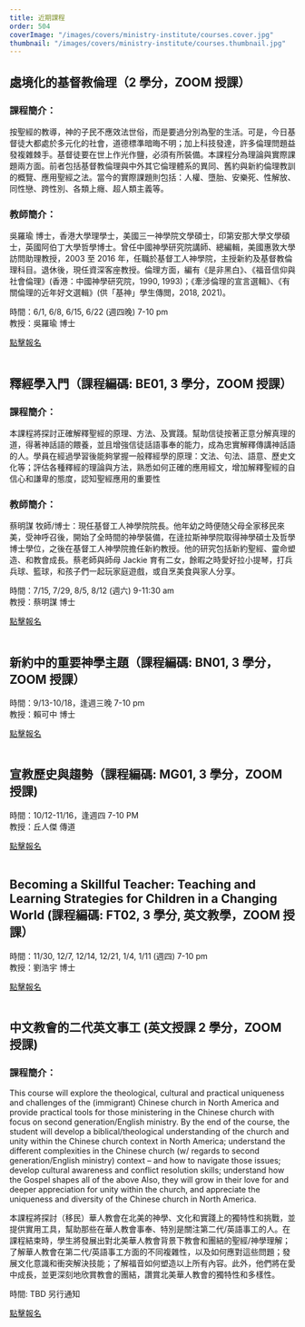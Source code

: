 ```yaml
---
title: 近期課程
order: 504
coverImage: "/images/covers/ministry-institute/courses.cover.jpg"
thumbnail: "/images/covers/ministry-institute/courses.thumbnail.jpg"
---
```


## 處境化的基督教倫理（2 學分，ZOOM 授課）

### 課程簡介：

按聖經的教導，神的子民不應效法世俗，而是要過分別為聖的生活。可是，今日基督徒大都處於多元化的社會，道德標準暗晦不明；加上科技發達，許多倫理問題益發複雜棘手。基督徒要在世上作光作鹽，必須有所裝備。本課程分為理論與實際課題兩方面。前者包括基督教倫理與中外其它倫理體系的異同、舊約與新約倫理教訓的概覽、應用聖經之法。當今的實際課題則包括：人權、墮胎、安樂死、性解放、同性戀、跨性別、各類上癮、超人類主義等。

### 教師簡介：

吳羅瑜 博士，香港大學理學士，美國三一神學院文學碩士，印第安那大學文學碩士，英國阿伯丁大學哲學博士。曾任中國神學研究院講師、總編輯，美國惠敦大學訪問助理教授，2003 至 2016 年，任職於基督工人神學院，主授新約及基督教倫理科目。退休後，現任資深客座教授。倫理方面，編有《是非黑白》、《福音信仰與社會倫理》(香港：中國神學研究院，1990, 1993)；《牽涉倫理的宣言選輯》、《有關倫理的近年好文選輯》(供「基神」學生傳閲，2018, 2021)。

時間：6/1, 6/8, 6/15, 6/22 (週四晚) 7-10 pm\
教授：吳羅瑜 博士

[點擊報名](https://form.jotform.com/222686508282159)
</br>
</br>

## 釋經學入門（課程編碼: BE01, 3 學分，ZOOM 授課）

### 課程簡介：

本課程將探討正確解釋聖經的原理、方法、及實踐。幫助信徒按著正意分解真理的道，得著神話語的餵養，並且增強信徒話語事奉的能力，成為忠實解釋傳講神話語的人。學員在經過學習後能夠掌握一般釋經學的原理：文法、句法、語意、歷史文化等；評估各種釋經的理論與方法，熟悉如何正確的應用經文，增加解釋聖經的自信心和謙卑的態度，認知聖經應用的重要性

### 教師簡介：

蔡明謀 牧師/博士：現任基督工人神學院院長。他年幼之時便随父母全家移民來美，受神呼召後，開始了全時間的神學裝備，在逹拉斯神學院取得神學碩士及哲學博士學位，之後在基督工人神學院擔任新約教授。他的研究包括新約聖經、靈命塑造、和教會成長。蔡老師與師母 Jackie 育有二女，餘暇之時愛好拉小提琴，打兵兵球、籃球，和孩子們一起玩家庭遊戲，或自烹美食與家人分享。

時間：7/15, 7/29, 8/5, 8/12 (週六) 9-11:30 am\
教授：蔡明謀 博士

[點擊報名](https://form.jotform.com/231025956231147)
</br>
</br>

## 新約中的重要神學主題（課程編碼: BN01, 3 學分，ZOOM 授課）

時間：9/13-10/18，逢週三晚 7-10 pm\
教授：賴可中 博士

[點擊報名](https://form.jotform.com/231025499736159)
</br>
</br>

## 宣教歷史與趨勢（課程編碼: MG01, 3 學分，ZOOM 授課)

時間：10/12-11/16，逢週四 7-10 PM\
教授：丘人傑 傳道

[點擊報名](https://form.jotform.com/231025444747151)
</br>
</br>

## Becoming a Skillful Teacher: Teaching and Learning Strategies for Children in a Changing World (課程編碼: FT02, 3 學分, 英文教學，ZOOM 授課）

時間：11/30, 12/7, 12/14, 12/21, 1/4, 1/11 (週四) 7-10 pm\
教授：劉浩宇 博士

[點擊報名](https://form.jotform.com/231025627572150)
</br>
</br>

## 中文教會的二代英文事工 (英文授課 2 學分，ZOOM 授課)

### 課程簡介：

This course will explore the theological, cultural and practical uniqueness and challenges of the (immigrant) Chinese church in North America and provide practical tools for those ministering in the Chinese church with focus on second generation/English ministry. By the end of the course, the student will develop a biblical/theological understanding of the church and unity within the Chinese church context in North America; understand the different complexities in the Chinese church (w/ regards to second generation/English ministry) context – and how to navigate those issues; develop cultural awareness and conflict resolution skills; understand how the Gospel shapes all of the above Also, they will grow in their love for and deeper appreciation for unity within the church, and appreciate the uniqueness and diversity of the Chinese church in North America.

本課程將探討（移民）華人教會在北美的神學、文化和實踐上的獨特性和挑戰，並提供實用工具，幫助那些在華人教會事奉、特別是關注第二代/英語事工的人。在課程結束時，學生將發展出對北美華人教會背景下教會和團結的聖經/神學理解；了解華人教會在第二代/英語事工方面的不同複雜性，以及如何應對這些問題；發展文化意識和衝突解決技能；了解福音如何塑造以上所有內容。此外，他們將在愛中成長，並更深刻地欣賞教會的團結，讚賞北美華人教會的獨特性和多樣性。

時間: TBD 另行通知

[點擊報名](https://form.jotform.com/213326566245153)
